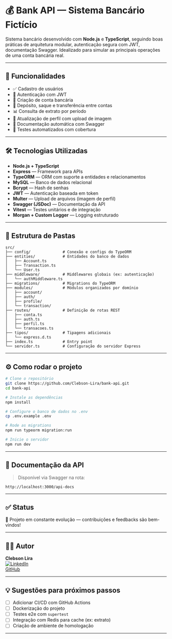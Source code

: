 # 💰 Bank API — Sistema Bancário Fictício

Sistema bancário desenvolvido com **Node.js** e **TypeScript**, seguindo boas práticas de arquitetura modular, autenticação segura com JWT, documentação Swagger. Idealizado para simular as principais operações de uma conta bancária real.

---

## 🚀 Funcionalidades

- ✅ Cadastro de usuários
- 🔐 Autenticação com JWT
- 🏦 Criação de conta bancária
- 💸 Depósito, saque e transferência entre contas
- 📊 Consulta de extrato por período
- 👤 Atualização de perfil com upload de imagem
- 📄 Documentação automática com Swagger
- 🧪 Testes automatizados com cobertura

---

## 🛠️ Tecnologias Utilizadas

- **Node.js + TypeScript**
- **Express** — Framework para APIs
- **TypeORM** — ORM com suporte a entidades e relacionamentos
- **MySQL** — Banco de dados relacional
- **Bcrypt** — Hash de senhas
- **JWT** — Autenticação baseada em token
- **Multer** — Upload de arquivos (imagem de perfil)
- **Swagger (JSDoc)** — Documentação da API
- **Vitest** — Testes unitários e de integração
- **Morgan + Custom Logger** — Logging estruturado

---

## 📁 Estrutura de Pastas

```
src/
├── config/              # Conexão e configs do TypeORM
├── entities/            # Entidades do banco de dados
│   ├── Account.ts
│   ├── Transaction.ts
│   └── User.ts
├── middleware/          # Middlewares globais (ex: autenticação)
│   └── authMiddleware.ts
├── migrations/          # Migrations do TypeORM
├── modules/             # Módulos organizados por domínio
│   ├── account/
│   ├── auth/
│   ├── profile/
│   └── transaction/
├── routes/              # Definição de rotas REST
│   ├── conta.ts
│   ├── auth.ts
│   ├── perfil.ts
│   └── transacoes.ts
├── tipos/               # Tipagens adicionais
│   └── express.d.ts
├── index.ts             # Entry point
└── servidor.ts          # Configuração do servidor Express
```

---

## ⚙️ Como rodar o projeto

```bash
# Clone o repositório
git clone https://github.com/Clebson-Lira/bank-api.git
cd bank-api

# Instale as dependências
npm install

# Configure o banco de dados no .env
cp .env.example .env

# Rode as migrations
npm run typeorm migration:run

# Inicie o servidor
npm run dev
```

---

## 📘 Documentação da API

> Disponível via Swagger na rota:  
```
http://localhost:3000/api-docs
```

---

## ✅ Status

🚧 Projeto em constante evolução — contribuições e feedbacks são bem-vindos!

---

## 👨‍💻 Autor

**Clebson Lira**  
[![LinkedIn](https://img.shields.io/badge/-LinkedIn-blue?style=flat-square&logo=linkedin&logoColor=white)](https://www.linkedin.com/in/clebson-lira-dev)  
[GitHub](https://github.com/Clebson-Lira)

---

## 💡 Sugestões para próximos passos

- [ ] Adicionar CI/CD com GitHub Actions
- [ ] Dockerização do projeto
- [ ] Testes e2e com `supertest`
- [ ] Integração com Redis para cache (ex: extrato)
- [ ] Criação de ambiente de homologação

---
